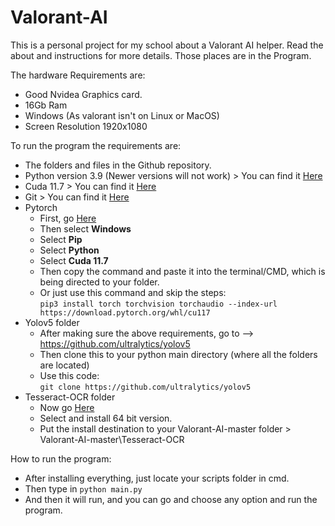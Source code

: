 # Valorant-AI
This is a personal project for my school about a Valorant AI helper. 
Read the about and instructions for more details.
Those places are in the Program.

The hardware Requirements are: 
 - Good Nvidea Graphics card.
 - 16Gb Ram
 - Windows (As valorant isn't on Linux or MacOS)
 - Screen Resolution 1920x1080

To run the program the requirements are:
- The folders and files in the Github repository.
- Python version 3.9 (Newer versions will not work) > You can find it [Here](https://www.python.org/downloads/release/python-390/)
- Cuda 11.7 > You can find it [Here](https://developer.nvidia.com/cuda-11-7-0-download-archive)
- Git > You can find it [Here](https://git-scm.com/downloads)
- Pytorch 
  - First, go [Here](https://pytorch.org/)
  - Then select **Windows**
  - Select **Pip**
  - Select **Python**
  - Select **Cuda 11.7** 
  - Then copy the command and paste it into the terminal/CMD, which is being directed to your folder. 
  - Or just use this command and skip the steps: <br /> `pip3 install torch torchvision torchaudio --index-url https://download.pytorch.org/whl/cu117`
- Yolov5 folder 
    - After making sure the above requirements, go to --> https://github.com/ultralytics/yolov5
    - Then clone this to your python main directory (where all the folders are located)
    - Use this code: <br />
    `git clone https://github.com/ultralytics/yolov5`
 - Tesseract-OCR folder
    - Now go [Here](https://github.com/UB-Mannheim/tesseract/wiki) 
    - Select and install 64 bit version. 
    - Put the install destination to your Valorant-AI-master folder > Valorant-AI-master\Tesseract-OCR

How to run the program:
- After installing everything, just locate your scripts folder in cmd.
- Then type in `python main.py`
- And then it will run, and you can go and choose any option and run the program.
